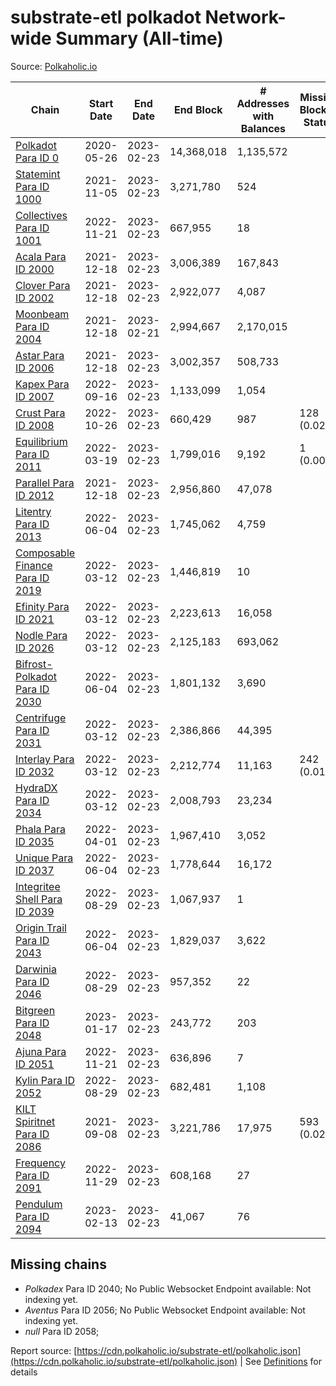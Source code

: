 # substrate-etl polkadot Network-wide Summary (All-time)

Source: [Polkaholic.io](https://polkaholic.io)


| Chain            | Start Date | End Date | End Block | # Addresses with Balances | Missing Blocks / Status |
| ---------------- | ---------- | ---------| --------- | ------------------------- | ----------------------- |
| [Polkadot Para ID 0](/polkadot/0-polkadot) | 2020-05-26 | 2023-02-23 | 14,368,018 |  1,135,572 |    |
| [Statemint Para ID 1000](/polkadot/1000-statemint) | 2021-11-05 | 2023-02-23 | 3,271,780 |  524 |    |
| [Collectives Para ID 1001](/polkadot/1001-collectives) | 2022-11-21 | 2023-02-23 | 667,955 |  18 |    |
| [Acala Para ID 2000](/polkadot/2000-acala) | 2021-12-18 | 2023-02-23 | 3,006,389 |  167,843 |    |
| [Clover Para ID 2002](/polkadot/2002-clover) | 2021-12-18 | 2023-02-23 | 2,922,077 |  4,087 |    |
| [Moonbeam Para ID 2004](/polkadot/2004-moonbeam) | 2021-12-18 | 2023-02-21 | 2,994,667 |  2,170,015 |    |
| [Astar Para ID 2006](/polkadot/2006-astar) | 2021-12-18 | 2023-02-23 | 3,002,357 |  508,733 |    |
| [Kapex Para ID 2007](/polkadot/2007-kapex) | 2022-09-16 | 2023-02-23 | 1,133,099 |  1,054 |    |
| [Crust Para ID 2008](/polkadot/2008-crust) | 2022-10-26 | 2023-02-23 | 660,429 |  987 | 128 (0.02%)  |
| [Equilibrium Para ID 2011](/polkadot/2011-equilibrium) | 2022-03-19 | 2023-02-23 | 1,799,016 |  9,192 | 1 (0.00%)  |
| [Parallel Para ID 2012](/polkadot/2012-parallel) | 2021-12-18 | 2023-02-23 | 2,956,860 |  47,078 |    |
| [Litentry Para ID 2013](/polkadot/2013-litentry) | 2022-06-04 | 2023-02-23 | 1,745,062 |  4,759 |    |
| [Composable Finance Para ID 2019](/polkadot/2019-composable) | 2022-03-12 | 2023-02-23 | 1,446,819 |  10 |    |
| [Efinity Para ID 2021](/polkadot/2021-efinity) | 2022-03-12 | 2023-02-23 | 2,223,613 |  16,058 |    |
| [Nodle Para ID 2026](/polkadot/2026-nodle) | 2022-03-12 | 2023-02-23 | 2,125,183 |  693,062 |    |
| [Bifrost-Polkadot Para ID 2030](/polkadot/2030-bifrost-dot) | 2022-06-04 | 2023-02-23 | 1,801,132 |  3,690 |    |
| [Centrifuge Para ID 2031](/polkadot/2031-centrifuge) | 2022-03-12 | 2023-02-23 | 2,386,866 |  44,395 |    |
| [Interlay Para ID 2032](/polkadot/2032-interlay) | 2022-03-12 | 2023-02-23 | 2,212,774 |  11,163 | 242 (0.01%)  |
| [HydraDX Para ID 2034](/polkadot/2034-hydradx) | 2022-03-12 | 2023-02-23 | 2,008,793 |  23,234 |    |
| [Phala Para ID 2035](/polkadot/2035-phala) | 2022-04-01 | 2023-02-23 | 1,967,410 |  3,052 |    |
| [Unique Para ID 2037](/polkadot/2037-unique) | 2022-06-04 | 2023-02-23 | 1,778,644 |  16,172 |    |
| [Integritee Shell Para ID 2039](/polkadot/2039-integritee-shell) | 2022-08-29 | 2023-02-23 | 1,067,937 |  1 |    |
| [Origin Trail Para ID 2043](/polkadot/2043-origintrail) | 2022-06-04 | 2023-02-23 | 1,829,037 |  3,622 |    |
| [Darwinia Para ID 2046](/polkadot/2046-darwinia) | 2022-08-29 | 2023-02-23 | 957,352 |  22 |    |
| [Bitgreen Para ID 2048](/polkadot/2048-bitgreen) | 2023-01-17 | 2023-02-23 | 243,772 |  203 |    |
| [Ajuna Para ID 2051](/polkadot/2051-ajuna) | 2022-11-21 | 2023-02-23 | 636,896 |  7 |    |
| [Kylin Para ID 2052](/polkadot/2052-kylin) | 2022-08-29 | 2023-02-23 | 682,481 |  1,108 |    |
| [KILT Spiritnet Para ID 2086](/polkadot/2086-kilt) | 2021-09-08 | 2023-02-23 | 3,221,786 |  17,975 | 593 (0.02%)  |
| [Frequency Para ID 2091](/polkadot/2091-frequency) | 2022-11-29 | 2023-02-23 | 608,168 |  27 |    |
| [Pendulum Para ID 2094](/polkadot/2094-pendulum) | 2023-02-13 | 2023-02-23 | 41,067 |  76 |    |

## Missing chains


* *Polkadex* Para ID 2040; No Public Websocket Endpoint available: Not indexing yet.
* *Aventus* Para ID 2056; No Public Websocket Endpoint available: Not indexing yet.
* *null* Para ID 2058; 

Report source: [https://cdn.polkaholic.io/substrate-etl/polkaholic.json](https://cdn.polkaholic.io/substrate-etl/polkaholic.json) | See [Definitions](/DEFINITIONS.md) for details
